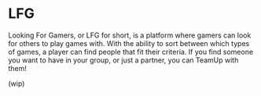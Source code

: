 # LFG

Looking For Gamers, or LFG for short, is a platform where gamers can look for others to play games with. With the ability to sort between which types of games, a player can find people that fit their criteria. If you find someone you want to have in your group, or just a partner, you can TeamUp with them!

(wip)

